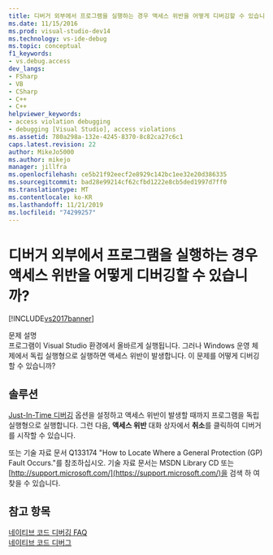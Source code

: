 ```yaml
---
title: 디버거 외부에서 프로그램을 실행하는 경우 액세스 위반을 어떻게 디버깅할 수 있습니까? | Microsoft 문서
ms.date: 11/15/2016
ms.prod: visual-studio-dev14
ms.technology: vs-ide-debug
ms.topic: conceptual
f1_keywords:
- vs.debug.access
dev_langs:
- FSharp
- VB
- CSharp
- C++
- C++
helpviewer_keywords:
- access violation debugging
- debugging [Visual Studio], access violations
ms.assetid: 780a298a-132e-4245-8370-8c82ca27c6c1
caps.latest.revision: 22
author: MikeJo5000
ms.author: mikejo
manager: jillfra
ms.openlocfilehash: ce5b21f92eecf2e8929c142bc1ee32e20d386335
ms.sourcegitcommit: bad28e99214cf62cfbd1222e8cb5ded1997d7ff0
ms.translationtype: MT
ms.contentlocale: ko-KR
ms.lasthandoff: 11/21/2019
ms.locfileid: "74299257"
---
```

# <a name="how-can-i-debug-access-violations-when-running-my-program-outside-the-debugger"></a>디버거 외부에서 프로그램을 실행하는 경우 액세스 위반을 어떻게 디버깅할 수 있습니까?
[!INCLUDE[vs2017banner](../includes/vs2017banner.md)]

문제 설명  
 프로그램이 Visual Studio 환경에서 올바르게 실행됩니다. 그러나 Windows 운영 체제에서 독립 실행형으로 실행하면 액세스 위반이 발생합니다. 이 문제를 어떻게 디버깅할 수 있습니까?  
  
## <a name="solution"></a>솔루션  
 [Just-In-Time 디버깅](../debugger/just-in-time-debugging-in-visual-studio.md) 옵션을 설정하고 액세스 위반이 발생할 때까지 프로그램을 독립 실행형으로 실행합니다. 그런 다음, **액세스 위반** 대화 상자에서 **취소**를 클릭하여 디버거를 시작할 수 있습니다.  
  
 또는 기술 자료 문서 Q133174 "How to Locate Where a General Protection (GP) Fault Occurs."를 참조하십시오. 기술 자료 문서는 MSDN Library CD 또는 [http://support.microsoft.com/](https://support.microsoft.com/)을 검색 하 여 찾을 수 있습니다.  
  
## <a name="see-also"></a>참고 항목  
 [네이티브 코드 디버깅 FAQ](../debugger/debugging-native-code-faqs.md)   
 [네이티브 코드 디버그](../debugger/debugging-native-code.md)

